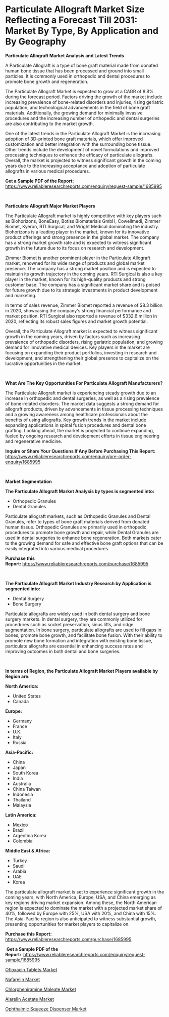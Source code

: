 <p><h1>Particulate Allograft Market Size Reflecting a Forecast Till 2031: Market By Type, By Application and By Geography</h1></p><p><strong>Particulate Allograft Market Analysis and Latest Trends</strong></p>
<p><p>A Particulate Allograft is a type of bone graft material made from donated human bone tissue that has been processed and ground into small particles. It is commonly used in orthopedic and dental procedures to promote bone growth and regeneration.</p><p>The Particulate Allograft Market is expected to grow at a CAGR of 8.8% during the forecast period. Factors driving the growth of the market include increasing prevalence of bone-related disorders and injuries, rising geriatric population, and technological advancements in the field of bone graft materials. Additionally, the growing demand for minimally invasive procedures and the increasing number of orthopedic and dental surgeries are also contributing to the market growth.</p><p>One of the latest trends in the Particulate Allograft Market is the increasing adoption of 3D-printed bone graft materials, which offer improved customization and better integration with the surrounding bone tissue. Other trends include the development of novel formulations and improved processing techniques to enhance the efficacy of particulate allografts. Overall, the market is projected to witness significant growth in the coming years due to the increasing acceptance and adoption of particulate allografts in various medical procedures.</p></p>
<p><strong>Get a Sample PDF of the Report:&nbsp;</strong> <a href="https://www.reliableresearchreports.com/enquiry/request-sample/1685995">https://www.reliableresearchreports.com/enquiry/request-sample/1685995</a></p>
<p>&nbsp;</p>
<p><strong>Particulate Allograft Major Market Players</strong></p>
<p><p>The Particulate Allograft market is highly competitive with key players such as Biohorizons, BoneEasy, Botiss Biomaterials GmbH, Cowellmedi, Zimmer Biomet, Kyeron, RTI Surgical, and Wright Medical dominating the industry. Biohorizons is a leading player in the market, known for its innovative product offerings and strong presence in the global market. The company has a strong market growth rate and is expected to witness significant growth in the future due to its focus on research and development.</p><p>Zimmer Biomet is another prominent player in the Particulate Allograft market, renowned for its wide range of products and global market presence. The company has a strong market position and is expected to maintain its growth trajectory in the coming years. RTI Surgical is also a key player in the market, known for its high-quality products and strong customer base. The company has a significant market share and is poised for future growth due to its strategic investments in product development and marketing.</p><p>In terms of sales revenue, Zimmer Biomet reported a revenue of $8.3 billion in 2020, showcasing the company's strong financial performance and market position. RTI Surgical also reported a revenue of $332.6 million in 2020, reflecting its robust sales figures and market growth potential.</p><p>Overall, the Particulate Allograft market is expected to witness significant growth in the coming years, driven by factors such as increasing prevalence of orthopedic disorders, rising geriatric population, and growing demand for innovative medical devices. Key players in the market are focusing on expanding their product portfolios, investing in research and development, and strengthening their global presence to capitalize on the lucrative opportunities in the market.</p></p>
<p>&nbsp;</p>
<p><strong>What Are The Key Opportunities For Particulate Allograft Manufacturers?</strong></p>
<p><p>The Particulate Allograft market is experiencing steady growth due to an increase in orthopedic and dental surgeries, as well as a rising prevalence of bone-related disorders. The market data suggests a strong demand for allograft products, driven by advancements in tissue processing techniques and a growing awareness among healthcare professionals about the benefits of using allografts. Key growth trends in the market include expanding applications in spinal fusion procedures and dental bone grafting. Looking ahead, the market is projected to continue expanding, fueled by ongoing research and development efforts in tissue engineering and regenerative medicine.</p></p>
<p><strong>Inquire or Share Your Questions If Any Before Purchasing This Report:</strong> <a href="https://www.reliableresearchreports.com/enquiry/pre-order-enquiry/1685995">https://www.reliableresearchreports.com/enquiry/pre-order-enquiry/1685995</a></p>
<p>&nbsp;</p>
<p><strong>Market Segmentation</strong></p>
<p><strong>The Particulate Allograft Market Analysis by types is segmented into:</strong></p>
<p><ul><li>Orthopedic Granules</li><li>Dental Granules</li></ul></p>
<p><p>Particulate allograft markets, such as Orthopedic Granules and Dental Granules, refer to types of bone graft materials derived from donated human tissue. Orthopedic Granules are primarily used in orthopedic procedures to promote bone growth and repair, while Dental Granules are used in dental surgeries to enhance bone regeneration. Both markets cater to the growing demand for safe and effective bone graft options that can be easily integrated into various medical procedures.</p></p>
<p><strong>Purchase this Report:&nbsp;</strong><a href="https://www.reliableresearchreports.com/purchase/1685995">https://www.reliableresearchreports.com/purchase/1685995</a></p>
<p>&nbsp;</p>
<p><strong>The Particulate Allograft Market Industry Research by Application is segmented into:</strong></p>
<p><ul><li>Dental Surgery</li><li>Bone Surgery</li></ul></p>
<p><p>Particulate allografts are widely used in both dental surgery and bone surgery markets. In dental surgery, they are commonly utilized for procedures such as socket preservation, sinus lifts, and ridge augmentation. In bone surgery, particulate allografts are used to fill gaps in bones, promote bone growth, and facilitate bone fusion. With their ability to promote new bone formation and integration with existing bone tissue, particulate allografts are essential in enhancing success rates and improving outcomes in both dental and bone surgeries.</p></p>
<p>&nbsp;</p>
<p><strong>In terms of Region, the Particulate Allograft Market Players available by Region are:</strong></p>
<p>
    <p> <strong> North America: </strong>
        <ul>
            <li>United States</li>
            <li>Canada</li>
        </ul>
        </p> 
    <p> <strong> Europe: </strong>
        <ul>
            <li>Germany</li>
            <li>France</li>
            <li>U.K.</li>
            <li>Italy</li>
            <li>Russia</li>
        </ul>
        </p> 
    <p> <strong> Asia-Pacific: </strong>
        <ul>
            <li>China</li>
            <li>Japan</li>
            <li>South Korea</li>
            <li>India</li>
            <li>Australia</li>
            <li>China Taiwan</li>
            <li>Indonesia</li>
            <li>Thailand</li>
            <li>Malaysia</li>
        </ul>
        </p> 
    <p> <strong> Latin America: </strong>
        <ul>
            <li>Mexico</li>
            <li>Brazil</li>
            <li>Argentina Korea</li>
            <li>Colombia</li>
        </ul>
        </p> 
    <p> <strong> Middle East & Africa: </strong>
        <ul>
            <li>Turkey</li>
            <li>Saudi</li>
            <li>Arabia</li>
            <li>UAE</li>
            <li>Korea</li>
        </ul>
    </p>
    </p>
<p><p>The particulate allograft market is set to experience significant growth in the coming years, with North America, Europe, USA, and China emerging as key regions driving market expansion. Among these, the North American region is expected to dominate the market with a projected market share of 40%, followed by Europe with 25%, USA with 20%, and China with 15%. The Asia-Pacific region is also anticipated to witness substantial growth, presenting opportunities for market players to capitalize on.</p></p>
<p><strong>Purchase this Report: </strong><a href="https://www.reliableresearchreports.com/purchase/1685995">https://www.reliableresearchreports.com/purchase/1685995</a></p>
<p>&nbsp;<strong>Get a Sample PDF of the Report:&nbsp;&nbsp;</strong><a href="https://www.reliableresearchreports.com/enquiry/request-sample/1685995">https://www.reliableresearchreports.com/enquiry/request-sample/1685995</a></p>
<p><strong></strong></p>
<p><p><a href="https://medium.com/@terrellconn/ofloxacin-tablets-market-size-reveals-the-best-marketing-channels-in-global-industry-c2df57565e70">Ofloxacin Tablets Market</a></p><p><a href="https://medium.com/@dessiefadel/nafarelin-market-exploring-market-share-market-trends-and-future-growth-028f70f4e201">Nafarelin Market</a></p><p><a href="https://medium.com/@terrellconn/analyzing-chlorpheniramine-maleate-market-global-industry-perspective-and-forecast-2024-to-2031-7c998e497f9e">Chlorpheniramine Maleate Market</a></p><p><a href="https://medium.com/@dessiefadel/alarelin-acetate-market-trends-and-market-analysis-forecasted-for-period-2024-2031-8bc10a87e253">Alarelin Acetate Market</a></p><p><a href="https://medium.com/@anibalstamm1912/ophthalmic-squeeze-dispenser-market-size-market-outlook-and-market-forecast-2024-to-2031-a5a4ed21ca6f">Ophthalmic Squeeze Dispenser Market</a></p></p>